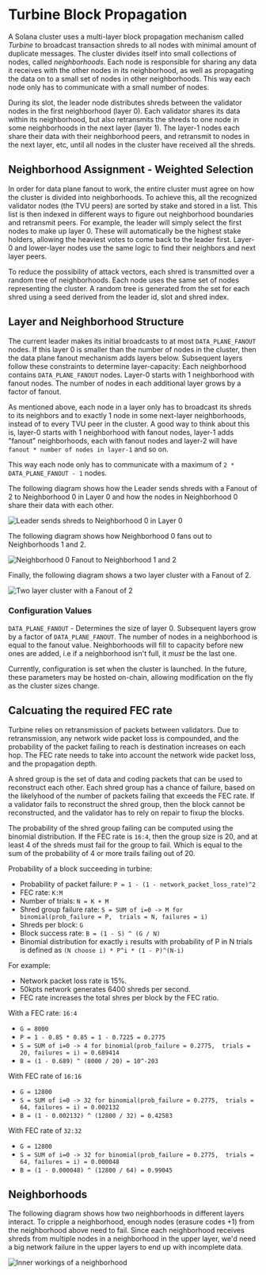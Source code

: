 # Turbine Block Propagation

A Solana cluster uses a multi-layer block propagation mechanism called _Turbine_ to broadcast transaction shreds to all nodes with minimal amount of duplicate messages. The cluster divides itself into small collections of nodes, called _neighborhoods_. Each node is responsible for sharing any data it receives with the other nodes in its neighborhood, as well as propagating the data on to a small set of nodes in other neighborhoods. This way each node only has to communicate with a small number of nodes.

During its slot, the leader node distributes shreds between the validator nodes in the first neighborhood \(layer 0\). Each validator shares its data within its neighborhood, but also retransmits the shreds to one node in some neighborhoods in the next layer \(layer 1\). The layer-1 nodes each share their data with their neighborhood peers, and retransmit to nodes in the next layer, etc, until all nodes in the cluster have received all the shreds.

## Neighborhood Assignment - Weighted Selection

In order for data plane fanout to work, the entire cluster must agree on how the cluster is divided into neighborhoods. To achieve this, all the recognized validator nodes \(the TVU peers\) are sorted by stake and stored in a list. This list is then indexed in different ways to figure out neighborhood boundaries and retransmit peers. For example, the leader will simply select the first nodes to make up layer 0. These will automatically be the highest stake holders, allowing the heaviest votes to come back to the leader first. Layer-0 and lower-layer nodes use the same logic to find their neighbors and next layer peers.

To reduce the possibility of attack vectors, each shred is transmitted over a random tree of neighborhoods. Each node uses the same set of nodes representing the cluster. A random tree is generated from the set for each shred using a seed derived from the leader id, slot and shred index.

## Layer and Neighborhood Structure

The current leader makes its initial broadcasts to at most `DATA_PLANE_FANOUT` nodes. If this layer 0 is smaller than the number of nodes in the cluster, then the data plane fanout mechanism adds layers below. Subsequent layers follow these constraints to determine layer-capacity: Each neighborhood contains `DATA_PLANE_FANOUT` nodes. Layer-0 starts with 1 neighborhood with fanout nodes. The number of nodes in each additional layer grows by a factor of fanout.

As mentioned above, each node in a layer only has to broadcast its shreds to its neighbors and to exactly 1 node in some next-layer neighborhoods, instead of to every TVU peer in the cluster. A good way to think about this is, layer-0 starts with 1 neighborhood with fanout nodes, layer-1 adds "fanout" neighborhoods, each with fanout nodes and layer-2 will have `fanout * number of nodes in layer-1` and so on.

This way each node only has to communicate with a maximum of `2 * DATA_PLANE_FANOUT - 1` nodes.

The following diagram shows how the Leader sends shreds with a Fanout of 2 to Neighborhood 0 in Layer 0 and how the nodes in Neighborhood 0 share their data with each other.

![Leader sends shreds to Neighborhood 0 in Layer 0](../.gitbook/assets/data-plane-seeding.svg)

The following diagram shows how Neighborhood 0 fans out to Neighborhoods 1 and 2.

![Neighborhood 0 Fanout to Neighborhood 1 and 2](../.gitbook/assets/data-plane-fanout.svg)

Finally, the following diagram shows a two layer cluster with a Fanout of 2.

![Two layer cluster with a Fanout of 2](../.gitbook/assets/data-plane.svg)

### Configuration Values

`DATA_PLANE_FANOUT` - Determines the size of layer 0. Subsequent layers grow by a factor of `DATA_PLANE_FANOUT`. The number of nodes in a neighborhood is equal to the fanout value. Neighborhoods will fill to capacity before new ones are added, i.e if a neighborhood isn't full, it _must_ be the last one.

Currently, configuration is set when the cluster is launched. In the future, these parameters may be hosted on-chain, allowing modification on the fly as the cluster sizes change.

## Calcuating the required FEC rate

Turbine relies on retransmission of packets between validators.  Due to
retransmission, any network wide packet loss is compounded, and the
probability of the packet failing to reach is destination increases
on each hop.  The FEC rate needs to take into account the network wide
packet loss, and the propagation depth.

A shred group is the set of data and coding packets that can be used
to reconstruct each other.  Each shred group has a chance of failure,
based on the likelyhood of the number of packets failing that exceeds
the FEC rate. If a validator fails to reconstruct the shred group,
then the block cannot be reconstructed, and the validator has to rely
on repair to fixup the blocks.

The probability of the shred group failing can be computed using the
binomial distribution.  If the FEC rate is `16:4`, then the group size
is 20, and at least 4 of the shreds must fail for the group to fail.
Which is equal to the sum of the probability of 4 or more trails failing
out of 20.

Probability of a block succeeding in turbine:

* Probability of packet failure: `P = 1 - (1 - network_packet_loss_rate)^2`
* FEC rate: `K:M`
* Number of trials: `N = K + M`
* Shred group failure rate: `S = SUM of i=0 -> M for binomial(prob_failure = P,  trials = N, failures = i)`
* Shreds per block: `G`
* Block success rate: `B = (1 - S) ^ (G / N) `
* Binomial distribution for exactly `i` results with probability of P in N trials is defined as `(N choose i) * P^i * (1 - P)^(N-i)`

For example:

* Network packet loss rate is 15%.
* 50kpts network generates 6400 shreds per second.
* FEC rate increases the total shres per block by the FEC ratio.

With a FEC rate: `16:4`
* `G = 8000`
* `P = 1 - 0.85 * 0.85 = 1 - 0.7225 = 0.2775`
* `S = SUM of i=0 -> 4 for binomial(prob_failure = 0.2775,  trials = 20, failures = i) = 0.689414`
* `B = (1 - 0.689) ^ (8000 / 20) = 10^-203`

With FEC rate of `16:16`
* `G = 12800`
* `S = SUM of i=0 -> 32 for binomial(prob_failure = 0.2775,  trials = 64, failures = i) = 0.002132`
* `B = (1 - 0.002132) ^ (12800 / 32) = 0.42583`

With FEC rate of `32:32`
* `G = 12800`
* `S = SUM of i=0 -> 32 for binomial(prob_failure = 0.2775,  trials = 64, failures = i) = 0.000048`
* `B = (1 - 0.000048) ^ (12800 / 64) = 0.99045`

## Neighborhoods

The following diagram shows how two neighborhoods in different layers interact. To cripple a neighborhood, enough nodes \(erasure codes +1\) from the neighborhood above need to fail. Since each neighborhood receives shreds from multiple nodes in a neighborhood in the upper layer, we'd need a big network failure in the upper layers to end up with incomplete data.

![Inner workings of a neighborhood](../.gitbook/assets/data-plane-neighborhood.svg)
